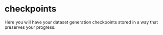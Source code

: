 # checkpoints
Here you will have your dataset generation checkpoints stored in a way that preserves your progress.

